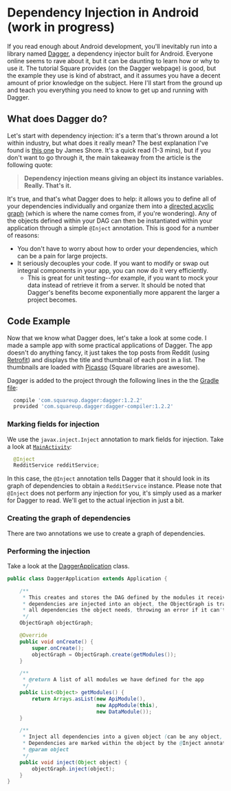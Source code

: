 # Dependency Injection in Android (work in progress)
If you read enough about Android development, you'll inevitably run into a library named [Dagger][1], a dependency injector built for Android.  Everyone online seems to rave about it, but it can be daunting to learn how or why to use it.  The tutorial Square provides (on the Dagger webpage) is good, but the example they use is kind of abstract, and it assumes you have a decent amount of prior knowledge on the subject.  Here I'll start from the ground up and teach you everything you need to know to get up and running with Dagger.

## What does Dagger do?

Let's start with dependency injection: it's a term that's thrown around a lot within industry, but what does it really mean?  The best explanation I've found is [this one][2] by James Shore.  It's a quick read (1-3 mins), but if you don't want to go through it, the main takeaway from the article is the following quote:
> **Dependency injection means giving an object its instance variables. Really. That's it.**

It's true, and that's what Dagger does to help: it allows you to define all of your dependencies individually and organize them into a [directed acyclic graph][3] (which is where the name comes from, if you're wondering).  Any of the objects defined within your DAG can then be instantiated within your application through a simple `@Inject` annotation.  This is good for a number of reasons:
* You don't have to worry about how to order your dependencies, which can be a pain for large projects.
* It seriously decouples your code.  If you want to modify or swap out integral components in your app, you can now do it very efficiently.
  * This is great for unit testing--for example, if you want to mock your data instead of retrieve it from a server.
It should be noted that Dagger's benefits become exponentially more apparent the larger a project becomes.

## Code Example

Now that we know what Dagger does, let's take a look at some code.  I made a sample app with some practical applications of Dagger.  The app doesn't do anything fancy, it just takes the top posts from Reddit (using [Retrofit][4]) and displays the title and thumbnail of each post in a list.  The thumbnails are loaded with [Picasso][5] (Square libraries are awesome).  

Dagger is added to the project through the following lines in the the [Gradle file][6]:
```groovy
  compile 'com.squareup.dagger:dagger:1.2.2'
  provided 'com.squareup.dagger:dagger-compiler:1.2.2'
```

### Marking fields for injection

We use the `javax.inject.Inject` annotation to mark fields for injection.  Take a look at [`MainActivity`][7]:
```java
  @Inject
  RedditService redditService;
```
In this case, the `@Inject` annotation tells Dagger that it should look in its graph of dependencies to obtain a `RedditService` instance.  Please note that `@Inject` does not perform any injection for you, it's simply used as a marker for Dagger to read.  We'll get to the actual injection in just a bit.

### Creating the graph of dependencies

There are two annotations we use to create a graph of dependencies.

### Performing the injection

Take a look at the [DaggerApplication][8] class.
```java
public class DaggerApplication extends Application {

    /**
     * This creates and stores the DAG defined by the modules it receives.  Whenever
     * dependencies are injected into an object, the ObjectGraph is traversed to find
     * all dependencies the object needs, throwing an error if it can't find all dependencies
     */
    ObjectGraph objectGraph;

    @Override
    public void onCreate() {
        super.onCreate();
        objectGraph = ObjectGraph.create(getModules());
    }

    /**
     * @return A list of all modules we have defined for the app
     */
    public List<Object> getModules() {
        return Arrays.asList(new ApiModule(),
                             new AppModule(this),
                             new DataModule());
    }

    /**
     * Inject all dependencies into a given object (can be any object, such as an Activity or Fragment).
     * Dependencies are marked within the object by the @Inject annotation.
     * @param object
     */
    public void inject(Object object) {
        objectGraph.inject(object);
    }
}
```



[1]: http://square.github.io/dagger/
[2]: http://www.jamesshore.com/Blog/Dependency-Injection-Demystified.html
[3]: http://en.wikipedia.org/wiki/Directed_acyclic_graph
[4]: http://square.github.io/retrofit/
[5]: http://square.github.io/picasso/
[6]: http://github.com/SiGMobileUIUC/DaggerTutorial/blob/master/app/build.gradle
[7]: http://github.com/SiGMobileUIUC/DaggerTutorial/blob/master/app/src/main/java/edu/uiuc/acm/sigmobile/daggertutorial/MainActivity.java
[8]: http://github.com/SiGMobileUIUC/DaggerTutorial/blob/master/app/src/main/java/edu/uiuc/acm/sigmobile/daggertutorial/DaggerApplication.java
